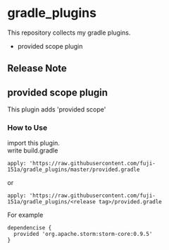 # gradle_plugins
This repository collects my gradle plugins.

- provided scope plugin

## Release Note

## provided scope plugin
This plugin adds 'provided scope'
### How to Use
import this plugin.  
write build.gradle

```
apply: 'https://raw.githubusercontent.com/fuji-151a/gradle_plugins/master/provided.gradle
```
or
```
apply: 'https://raw.githubusercontent.com/fuji-151a/gradle_plugins/<release tag>/provided.gradle
```

For example
```
dependencise {
  provided 'org.apache.storm:storm-core:0.9.5'
}
```
